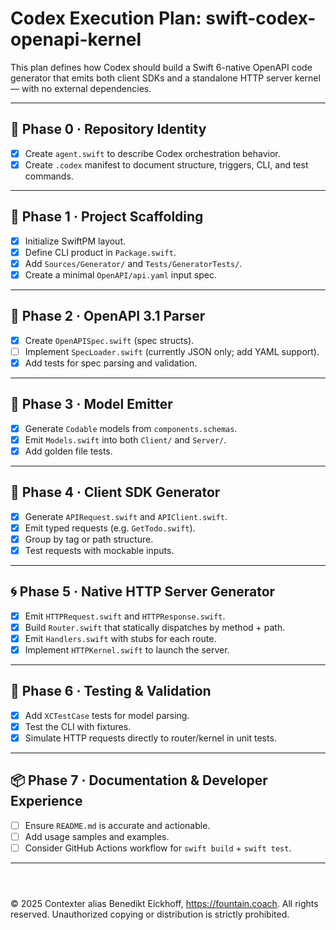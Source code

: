 # Codex Execution Plan: swift-codex-openapi-kernel

This plan defines how Codex should build a Swift 6-native OpenAPI code generator that emits both client SDKs and a standalone HTTP server kernel — with no external dependencies.

---

## 🪪 Phase 0 · Repository Identity

- [x] Create `agent.swift` to describe Codex orchestration behavior.
- [x] Create `.codex` manifest to document structure, triggers, CLI, and test commands.

---

## 🧱 Phase 1 · Project Scaffolding

- [x] Initialize SwiftPM layout.
- [x] Define CLI product in `Package.swift`.
- [x] Add `Sources/Generator/` and `Tests/GeneratorTests/`.
- [x] Create a minimal `OpenAPI/api.yaml` input spec.

---

## 📜 Phase 2 · OpenAPI 3.1 Parser

- [x] Create `OpenAPISpec.swift` (spec structs).
- [ ] Implement `SpecLoader.swift` (currently JSON only; add YAML support).
- [x] Add tests for spec parsing and validation.

---

## 🧬 Phase 3 · Model Emitter

- [x] Generate `Codable` models from `components.schemas`.
- [x] Emit `Models.swift` into both `Client/` and `Server/`.
- [x] Add golden file tests.

---

## 🔌 Phase 4 · Client SDK Generator

- [x] Generate `APIRequest.swift` and `APIClient.swift`.
- [x] Emit typed requests (e.g. `GetTodo.swift`).
- [x] Group by tag or path structure.
- [x] Test requests with mockable inputs.

---

## 🌀 Phase 5 · Native HTTP Server Generator

- [x] Emit `HTTPRequest.swift` and `HTTPResponse.swift`.
- [x] Build `Router.swift` that statically dispatches by method + path.
- [x] Emit `Handlers.swift` with stubs for each route.
- [x] Implement `HTTPKernel.swift` to launch the server.

---

## 🧪 Phase 6 · Testing & Validation

- [x] Add `XCTestCase` tests for model parsing.
- [x] Test the CLI with fixtures.
- [x] Simulate HTTP requests directly to router/kernel in unit tests.

---

## 📦 Phase 7 · Documentation & Developer Experience

- [ ] Ensure `README.md` is accurate and actionable.
- [ ] Add usage samples and examples.
- [ ] Consider GitHub Actions workflow for `swift build` + `swift test`.

---

```



```
© 2025 Contexter alias Benedikt Eickhoff, https://fountain.coach. All rights reserved.
Unauthorized copying or distribution is strictly prohibited.
```
